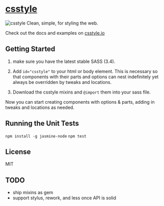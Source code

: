 # [csstyle](http://csstyle.io)
![csstyle](https://raw.githubusercontent.com/geddski/csstyle/master/site/common/images/csstyle.png)
Clean, simple, for styling the web.

Check out the docs and examples on [csstyle.io](http://csstyle.io)


## Getting Started
1. make sure you have the latest stable SASS (3.4).

2. Add `id="csstyle"` to your html or body element. This is necessary so that components with their
parts and options can nest indefinitely yet always be overridden by tweaks and locations.

3. Download the csstyle mixins and `@import` them into your sass file.

Now you can start creating components with options & parts, adding in tweaks and locations as needed.


## Running the Unit Tests
`npm install -g jasmine-node` 
`npm test`

## License
MIT

## TODO
- ship mixins as gem
- support stylus, rework, and less once API is solid